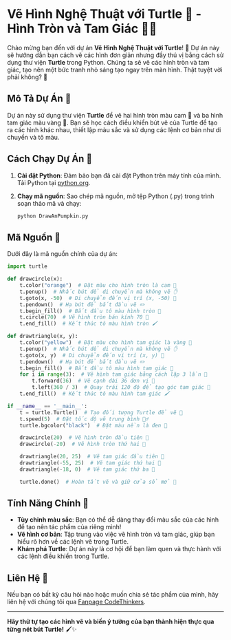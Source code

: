 # Vẽ Hình Nghệ Thuật với Turtle 🐢 - Hình Tròn và Tam Giác 🔵🔺

Chào mừng bạn đến với dự án **Vẽ Hình Nghệ Thuật với Turtle**! 🌈 Dự án này sẽ hướng dẫn bạn cách vẽ các hình đơn giản nhưng đầy thú vị bằng cách sử dụng thư viện **Turtle** trong Python. Chúng ta sẽ vẽ các hình tròn và tam giác, tạo nên một bức tranh nhỏ sáng tạo ngay trên màn hình. Thật tuyệt vời phải không? 🌟

## Mô Tả Dự Án 📝

Dự án này sử dụng thư viện **Turtle** để vẽ hai hình tròn màu cam 🍊 và ba hình tam giác màu vàng 🌟. Bạn sẽ học cách điều khiển bút vẽ của Turtle để tạo ra các hình khác nhau, thiết lập màu sắc và sử dụng các lệnh cơ bản như di chuyển và tô màu. 

## Cách Chạy Dự Án 🚀

1. **Cài đặt Python**: Đảm bảo bạn đã cài đặt Python trên máy tính của mình. Tải Python tại [python.org](https://www.python.org/downloads/).
   
2. **Chạy mã nguồn**: Sao chép mã nguồn, mở tệp Python (.py) trong trình soạn thảo mã và chạy:
   ```bash
   python DrawAnPumpkin.py
   ```

## Mã Nguồn 📄

Dưới đây là mã nguồn chính của dự án:

```python
import turtle

def drawcircle(x):
    t.color("orange")  # Đặt màu cho hình tròn là cam 🍊
    t.penup()  # Nhấc bút để di chuyển mà không vẽ ✋
    t.goto(x, -50)  # Di chuyển đến vị trí (x, -50) 📍
    t.pendown()  # Hạ bút để bắt đầu vẽ ✏️
    t.begin_fill()  # Bắt đầu tô màu hình tròn 🎨
    t.circle(70)  # Vẽ hình tròn bán kính 70 🔵
    t.end_fill()  # Kết thúc tô màu hình tròn 🖌️

def drawtriangle(x, y):
    t.color("yellow")  # Đặt màu cho hình tam giác là vàng 🌟
    t.penup()  # Nhấc bút để di chuyển mà không vẽ ✋
    t.goto(x, y)  # Di chuyển đến vị trí (x, y) 📍
    t.pendown()  # Hạ bút để bắt đầu vẽ ✏️
    t.begin_fill()  # Bắt đầu tô màu hình tam giác 🎨
    for i in range(3):  # Vẽ hình tam giác bằng cách lặp 3 lần 🔺
        t.forward(36)  # Vẽ cạnh dài 36 đơn vị 📏
        t.left(360 / 3)  # Quay trái 120 độ để tạo góc tam giác 🔄
    t.end_fill()  # Kết thúc tô màu hình tam giác 🖌️

if __name__ == '__main__':
    t = turtle.Turtle()  # Tạo đối tượng Turtle để vẽ 🐢
    t.speed(5)  # Đặt tốc độ vẽ trung bình 🚶‍♂️
    turtle.bgcolor("black")  # Đặt màu nền là đen 🖤

    drawcircle(20)  # Vẽ hình tròn đầu tiên 🎨
    drawcircle(-20)  # Vẽ hình tròn thứ hai 🎨

    drawtriangle(20, 25)  # Vẽ tam giác đầu tiên 🎨
    drawtriangle(-55, 25)  # Vẽ tam giác thứ hai 🎨
    drawtriangle(-18, 0)  # Vẽ tam giác thứ ba 🎨

    turtle.done()  # Hoàn tất vẽ và giữ cửa sổ mở 🎉
```

## Tính Năng Chính 🎨

- **Tùy chỉnh màu sắc**: Bạn có thể dễ dàng thay đổi màu sắc của các hình để tạo nên tác phẩm của riêng mình!
- **Vẽ hình cơ bản**: Tập trung vào việc vẽ hình tròn và tam giác, giúp bạn hiểu rõ hơn về các lệnh vẽ trong Turtle.
- **Khám phá Turtle**: Dự án này là cơ hội để bạn làm quen và thực hành với các lệnh điều khiển trong Turtle.

## Liên Hệ 🤝

Nếu bạn có bất kỳ câu hỏi nào hoặc muốn chia sẻ tác phẩm của mình, hãy liên hệ với chúng tôi qua [Fanpage CodeThinkers](https://www.facebook.com/CodeThinkers).

---

**Hãy thử tự tạo các hình vẽ và biến ý tưởng của bạn thành hiện thực qua từng nét bút Turtle!** 🖌️✨
